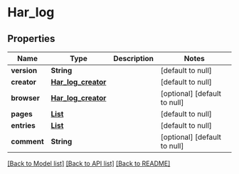 # Har_log
## Properties

| Name | Type | Description | Notes |
|------------ | ------------- | ------------- | -------------|
| **version** | **String** |  | [default to null] |
| **creator** | [**Har_log_creator**](Har_log_creator.md) |  | [default to null] |
| **browser** | [**Har_log_creator**](Har_log_creator.md) |  | [optional] [default to null] |
| **pages** | [**List**](Page.md) |  | [default to null] |
| **entries** | [**List**](HarEntry.md) |  | [default to null] |
| **comment** | **String** |  | [optional] [default to null] |

[[Back to Model list]](../README.md#documentation-for-models) [[Back to API list]](../README.md#documentation-for-api-endpoints) [[Back to README]](../README.md)

